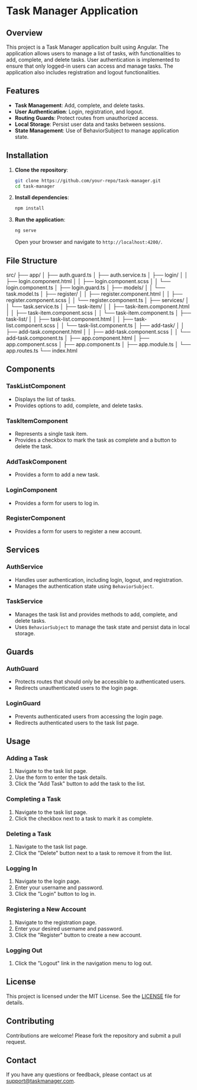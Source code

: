 # Task Manager Application

## Overview
This project is a Task Manager application built using Angular. The application allows users to manage a list of tasks, with functionalities to add, complete, and delete tasks. User authentication is implemented to ensure that only logged-in users can access and manage tasks. The application also includes registration and logout functionalities.

## Features
- **Task Management**: Add, complete, and delete tasks.
- **User Authentication**: Login, registration, and logout.
- **Routing Guards**: Protect routes from unauthorized access.
- **Local Storage**: Persist user data and tasks between sessions.
- **State Management**: Use of BehaviorSubject to manage application state.

## Installation

1. **Clone the repository**:
    ```sh
    git clone https://github.com/your-repo/task-manager.git
    cd task-manager
    ```

2. **Install dependencies**:
    ```sh
    npm install
    ```

3. **Run the application**:
    ```sh
    ng serve
    ```
    Open your browser and navigate to `http://localhost:4200/`.

## File Structure
src/
├── app/
│ ├── auth.guard.ts
│ ├── auth.service.ts
│ ├── login/
│ │ ├── login.component.html
│ │ ├── login.component.scss
│ │ └── login.component.ts
│ ├── login.guard.ts
│ ├── models/
│ │ └── task.model.ts
│ ├── register/
│ │ ├── register.component.html
│ │ ├── register.component.scss
│ │ └── register.component.ts
│ ├── services/
│ │ └── task.service.ts
│ ├── task-item/
│ │ ├── task-item.component.html
│ │ ├── task-item.component.scss
│ │ └── task-item.component.ts
│ ├── task-list/
│ │ ├── task-list.component.html
│ │ ├── task-list.component.scss
│ │ └── task-list.component.ts
│ ├── add-task/
│ │ ├── add-task.component.html
│ │ ├── add-task.component.scss
│ │ └── add-task.component.ts
│ ├── app.component.html
│ ├── app.component.scss
│ ├── app.component.ts
│ ├── app.module.ts
│ └── app.routes.ts
└── index.html




## Components

### TaskListComponent
- Displays the list of tasks.
- Provides options to add, complete, and delete tasks.

### TaskItemComponent
- Represents a single task item.
- Provides a checkbox to mark the task as complete and a button to delete the task.

### AddTaskComponent
- Provides a form to add a new task.

### LoginComponent
- Provides a form for users to log in.

### RegisterComponent
- Provides a form for users to register a new account.

## Services

### AuthService
- Handles user authentication, including login, logout, and registration.
- Manages the authentication state using `BehaviorSubject`.

### TaskService
- Manages the task list and provides methods to add, complete, and delete tasks.
- Uses `BehaviorSubject` to manage the task state and persist data in local storage.

## Guards

### AuthGuard
- Protects routes that should only be accessible to authenticated users.
- Redirects unauthenticated users to the login page.

### LoginGuard
- Prevents authenticated users from accessing the login page.
- Redirects authenticated users to the task list page.

## Usage

### Adding a Task
1. Navigate to the task list page.
2. Use the form to enter the task details.
3. Click the "Add Task" button to add the task to the list.

### Completing a Task
1. Navigate to the task list page.
2. Click the checkbox next to a task to mark it as complete.

### Deleting a Task
1. Navigate to the task list page.
2. Click the "Delete" button next to a task to remove it from the list.

### Logging In
1. Navigate to the login page.
2. Enter your username and password.
3. Click the "Login" button to log in.

### Registering a New Account
1. Navigate to the registration page.
2. Enter your desired username and password.
3. Click the "Register" button to create a new account.

### Logging Out
1. Click the "Logout" link in the navigation menu to log out.

## License
This project is licensed under the MIT License. See the [LICENSE](LICENSE) file for details.

## Contributing
Contributions are welcome! Please fork the repository and submit a pull request.

## Contact
If you have any questions or feedback, please contact us at support@taskmanager.com.
